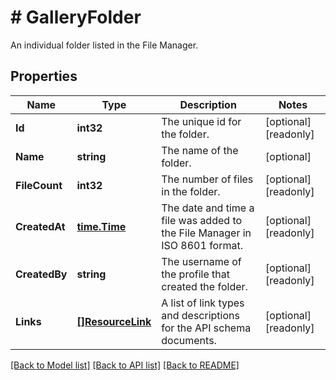 # # GalleryFolder
An individual folder listed in the File Manager.

## Properties 


Name | Type | Description | Notes
------------ | ------------- | ------------- | -------------
**Id**| **int32** | The unique id for the folder.  | [optional] [readonly]
**Name**| **string** | The name of the folder.  | [optional]
**FileCount**| **int32** | The number of files in the folder.  | [optional] [readonly]
**CreatedAt**| [**time.Time**](time.Time.md) | The date and time a file was added to the File Manager in ISO 8601 format.  | [optional] [readonly]
**CreatedBy**| **string** | The username of the profile that created the folder.  | [optional] [readonly]
**Links**| [**[]ResourceLink**](ResourceLink.md) | A list of link types and descriptions for the API schema documents.  | [optional] [readonly]


[[Back to Model list]](../../README.md#models) [[Back to API list]](../../README.md#endpoints) [[Back to README]](../../README.md)

